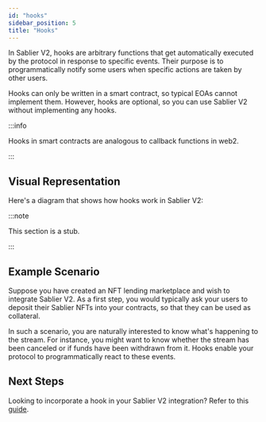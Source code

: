 ```yaml
---
id: "hooks"
sidebar_position: 5
title: "Hooks"
---
```


In Sablier V2, hooks are arbitrary functions that get automatically executed by the protocol in response to specific
events. Their purpose is to programmatically notify some users when specific actions are taken by other users.

Hooks can only be written in a smart contract, so typical EOAs cannot implement them. However, hooks are optional, so
you can use Sablier V2 without implementing any hooks.

:::info

Hooks in smart contracts are analogous to callback functions in web2.

:::

## Visual Representation

Here's a diagram that shows how hooks work in Sablier V2:

:::note

This section is a stub.

:::

## Example Scenario

Suppose you have created an NFT lending marketplace and wish to integrate Sablier V2. As a first step, you would
typically ask your users to deposit their Sablier NFTs into your contracts, so that they can be used as collateral.

In such a scenario, you are naturally interested to know what's happening to the stream. For instance, you might want to
know whether the stream has been canceled or if funds have been withdrawn from it. Hooks enable your protocol to
programmatically react to these events.

## Next Steps

Looking to incorporate a hook in your Sablier V2 integration? Refer to this
[guide](/docs/contracts/v2/guides/04-hooks.md).
